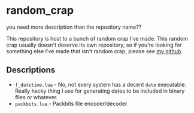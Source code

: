 random_crap
===========
you need more description than the repository name??

This repository is host to a bunch of random crap I've made. This random crap
usually doesn't deserve its own repository, so if you're looking for something
else I've made that isn't random crap, please see [my github](https://github.com/freem).

Descriptions
------------
* ```f_datetime.lua``` - No, not every system has a decent ```date``` executable. Really hacky thing I use for generating dates to be included in binary files or whatever.
* ```packbits.lua``` - Packbits file encoder/decoder

